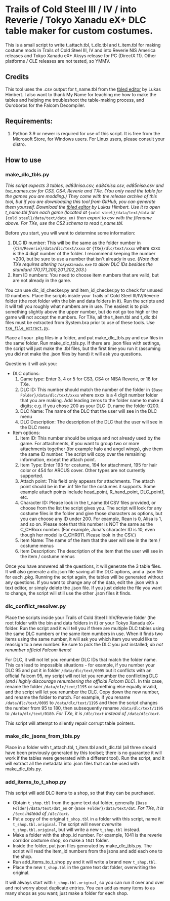 # Trails of Cold Steel III / IV / into Reverie / Tokyo Xanadu eX+ DLC table maker for custom costumes.

This is a small script to write t_attach.tbl, t_dlc.tbl and t_item.tbl for making costume mods in Trails of Cold Steel III, IV and into Reverie NIS America releases and Tokyo Xanadu eX+ Aksys release for PC (DirectX 11).  Other platforms / CLE releases are not tested, so YMMV.

## Credits

This tool uses the .csv output for t_name.tbl from the [tbled editor](https://git.sr.ht/~quf/tocs/tree/trunk/tbled/README.md) by Lukas Himbert.  I also want to thank My Name for teaching me how to make the tables and helping me troubleshoot the table-making process, and Ouroboros for the Falcom Decompiler.

## Requirements:
1. Python 3.9 or newer is required for use of this script.  It is free from the Microsoft Store, for Windows users.  For Linux users, please consult your distro.

## How to use

### make_dlc_tbls.py

*This script expects 3 tables, ed83nisa.csv, ed84nisa.csv, ed85nisa.csv and txe_names.csv for CS3, CS4, Reverie and TXe.  (You only need the table for the games you are modding.)  They come with the release archive of this tool, but if you are downloading this tool from GitHub, you can generate them yourself.  Download the [tbled editor](https://git.sr.ht/~quf/tocs/tree/trunk/tbled/README.md) by Lukas Himbert.  Use it to open t_name.tbl from each game (located at* `{cold steel}/data/text/data` *or* `{cold steel}/data/text/data_en)` *then export to csv with the filename above.  For TXe, use the CS2 schema to read t_name.tbl.*

Before you start, you will want to determine some information:
1. DLC ID number:  This will be the same as the folder number in `{CS4/Reverie}/data/dlc/text/xxxx` or `{TXe}/dlc/text/xxxx` where xxxx is the 4 digit number of the folder.  I recommend keeping the number <200, but be sure to use a number that isn't already in use.  (*Note that TXe requires altering `TokyoXanadu.exe` to allow DLC IDs besides the standard 170,171,200,201,202,203.*)
2. Item ID numbers:  You need to choose item numbers that are valid, but are not already in the game.

You can use dlc_id_checker.py and item_id_checker.py to check for unused ID numbers.  Place the scripts inside your Trails of Cold Steel III/IV/Reverie folder (the root folder with the bin and data folders in it).  Run the scripts and it will tell you roughly what numbers are in use.  The easiest is to pick something slightly above the upper number, but do not go too high or the game will not accept the numbers.  For TXe, all the t_item.tbl and t_dlc.tbl files must be extracted from System.bra prior to use of these tools.  Use [`txe_file_extract.py`](https://github.com/eArmada8/ed8_inject/releases).

Place all your .pkg files in a folder, and put make_dlc_tbls.py and csv files in the same folder.  Run make_dlc_tbls.py.  If there are .json files with settings, the script will just make the .tbl files, but the first time you run it (assuming you did not make the .json files by hand) it will ask you questions.

Questions it will ask you:
* DLC options:
	1. Game type:  Enter 3, 4 or 5 for CS3, CS4 or NISA Reverie, or 18 for TXe.
	2. DLC ID:  This number should match the number of the folder in `{Base Folder}/data/dlc/text/xxxx` where xxxx is a 4 digit number folder that you are making.  Add leading zeros to the folder name to make 4 digits; e.g. if you chose 200 as your DLC ID, name the folder 0200.
	3. DLC Name:  The name of the DLC that the user will see in the DLC menu
	4. DLC Description:  The description of the DLC that the user will see in the DLC menu
* Item options:
	1. Item ID: This number should be unique and not already used by the game.  For attachments, if you want to group two or more attachments together (for example halo and angel wings), give them the same ID number.  The script will copy over the remaining information, except the attach point.
	2. Item Type: Enter 193 for costume, 194 for attachment, 195 for hair color or 454 for ARCUS cover.  Other types are not currently supported.
	3. Attach point: This field only appears for attachments.  The attach point should be in the .inf file for the costumes it supports.  Some example attach points include head_point, R_hand_point, DLC_point1, etc.
	4. Character ID: Please look in the t_name.tbl CSV files provided, or choose from the list the script gives you.  The script will look for any costume files in the folder and give those characters as options, but you can choose any ID under 200.  For example, Rean is 0, Alisa is 1, and so on.  Please note that this number is NOT the same as the C_CHRxxx number.  (For example, Juna's character ID is 10, even though her model is C_CHR011.  Please look in the CSV.)
	5. Item Name:  The name of the item that the user will see in the item / costume menus
	6. Item Description:  The description of the item that the user will see in the item / costume menus

Once you have answered all the questions, it will generate the 3 table files.  It will also generate a dlc.json file saving all the DLC options, and a .json file for each .pkg.  Running the script again, the tables will be generated without any questions.  If you want to change any of the data, edit the .json with a text editor, or simply delete the .json file.  If you just delete the file you want to change, the script will still use the other .json files it finds.

### dlc_conflict_resolver.py

Place the scripts inside your Trails of Cold Steel III/IV/Reverie folder (the root folder with the bin and data folders in it) or your Tokyo Xanadu eX+ folder.  Run the script and it will tell you if there are multiple DLC tables using the same DLC numbers or the same item numbers in use.  When it finds two items using the same number, it will ask you which item you would like to reassign to a new number.  Be sure to pick the DLC you just installed; *do not renumber official Falcom items!*

For DLC, it will not let you renumber DLC IDs that match the folder name.  This can lead to impossible situations - for example, if you number your DLC 95 and put it in folder `/data/dlc/text/0095` but it conflicts with an official Falcom 95, my script will not let you renumber the conflicting DLC *(and I highly discourage renumbering the official Falcom DLC)*.  In this case, rename the folder `/data/dlc/text/1195` or something else equally invalid, and the script will let you renumber the DLC.  Copy down the new number, and rename the folder to match.  For example, if you rename `/data/dlc/text/0095` to `/data/dlc/text/1195` and then the script changes the number from 95 to 180, then subsequently rename `/data/dlc/text/1195` to `/data/dlc/text/0180`.   *For TXe, it is `/dlc/text` instead of `/data/dlc/text`.*

This script will attempt to silently repair corrupt table pointers.

### make_dlc_jsons_from_tbls.py

Place in a folder with t_attach.tbl, t_item.tbl and t_dlc.tbl (all three should have been previously generated by this toolset; there is no guarantee it will work if the tables were generated with a different tool).  Run the script, and it will extract all the metadata into .json files that can be used with make_dlc_tbls.py.

### add_items_to_t_shop.py

This script will add DLC items to a shop, so that they can be purchased.

- Obtain `t_shop.tbl` from the game text dat folder, generally `{Base Folder}/data/text/dat_en` or `{Base Folder}/data/text/dat`.  *For TXe, it is `/text` instead of `/dlc/text`.*
- Put a copy of the original `t_shop.tbl` in a folder with this script, name it `t_shop.tbl.original`.  The script will never overwrite `t_shop.tbl.original`, but will write a new `t_shop.tbl` instead.
- Make a folder with the shop_id number.  For example, 1041 is the reverie corridor costume shop, so make a `1041` folder.
- Inside the folder, put json files generated by make_dlc_tbls.py.  The script will read the item_id numbers from the jsons and add each one to the shop.
- Run add_items_to_t_shop.py and it will write a brand new `t_shop.tbl`.
- Place the new `t_shop.tbl` in the game text dat folder, overwriting the original.

It will always start with `t_shop.tbl.original`, so you can run it over and over and not worry about duplicate entries.  You can add as many items to as many shops as you want; just make a folder for each shop.